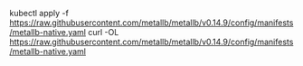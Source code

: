 kubectl apply -f https://raw.githubusercontent.com/metallb/metallb/v0.14.9/config/manifests/metallb-native.yaml
curl -OL https://raw.githubusercontent.com/metallb/metallb/v0.14.9/config/manifests/metallb-native.yaml
